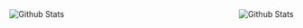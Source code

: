 <img align="right" alt="Github Stats" src="https://github-readme-stats.vercel.app/api?username=amaurymn&theme=react&show_icons=true&hide_title=true&layout=compact" />

<img align="left" alt="Github Stats" src="https://github-readme-stats.vercel.app/api/top-langs/?username=amaurymn&theme=react&show_icons=false&hide_title=false&layout=compact" />

